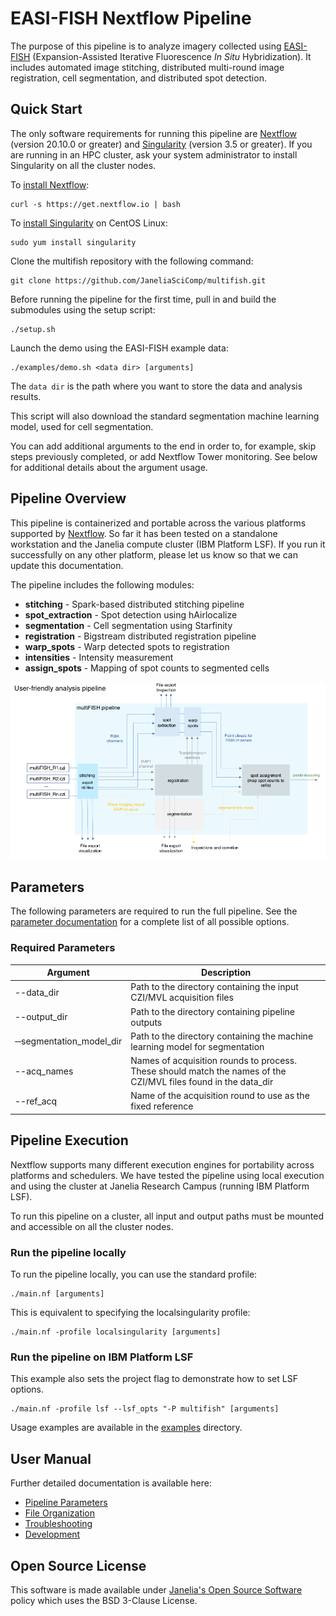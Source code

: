 # EASI-FISH Nextflow Pipeline

The purpose of this pipeline is to analyze imagery collected using [EASI-FISH](https://github.com/multiFISH/EASI-FISH) (Expansion-Assisted Iterative Fluorescence *In Situ* Hybridization). It includes automated image stitching, distributed multi-round image registration, cell segmentation, and distributed spot detection. 

## Quick Start

The only software requirements for running this pipeline are [Nextflow](https://www.nextflow.io) (version 20.10.0 or greater) and [Singularity](https://sylabs.io) (version 3.5 or greater). If you are running in an HPC cluster, ask your system administrator to install Singularity on all the cluster nodes.

To [install Nextflow](https://www.nextflow.io/docs/latest/getstarted.html):

    curl -s https://get.nextflow.io | bash 

To [install Singularity](https://sylabs.io/guides/3.7/admin-guide/installation.html) on CentOS Linux:

    sudo yum install singularity

Clone the multifish repository with the following command:

    git clone https://github.com/JaneliaSciComp/multifish.git

Before running the pipeline for the first time, pull in and build the submodules using the setup script:

    ./setup.sh
  
Launch the demo using the EASI-FISH example data:

    ./examples/demo.sh <data dir> [arguments]

The `data dir` is the path where you want to store the data and analysis results. 

This script will also download the standard segmentation machine learning model, used for cell segmentation.

You can add additional arguments to the end in order to, for example, skip steps previously completed, or add Nextflow Tower monitoring. See below for additional details about the argument usage.


## Pipeline Overview

This pipeline is containerized and portable across the various platforms supported by [Nextflow](https://www.nextflow.io). So far it has been tested on a standalone workstation and the Janelia compute cluster (IBM Platform LSF). If you run it successfully on any other platform, please let us know so that we can update this documentation.

The pipeline includes the following modules:
* **stitching** - Spark-based distributed stitching pipeline
* **spot_extraction** - Spot detection using hAirlocalize
* **segmentation** - Cell segmentation using Starfinity 
* **registration** - Bigstream distributed registration pipeline
* **warp_spots** - Warp detected spots to registration
* **intensities** - Intensity measurement
* **assign_spots** - Mapping of spot counts to segmented cells

![Pipeline Diagram](docs/pipeline_diagram.png)

## Parameters

The following parameters are required to run the full pipeline. See the [parameter documentation](docs/Parameters.md) for a complete list of all possible options.

### Required Parameters

| Argument   | Description                                                                           |
|------------|---------------------------------------------------------------------------------------|
| --data_dir | Path to the directory containing the input CZI/MVL acquisition files | 
| --output_dir | Path to the directory containing pipeline outputs |
| &#x2011;&#x2011;segmentation_model_dir | Path to the directory containing the machine learning model for segmentation |
| --acq_names | Names of acquisition rounds to process. These should match the names of the CZI/MVL files found in the data_dir |  
| --ref_acq | Name of the acquisition round to use as the fixed reference |


## Pipeline Execution

Nextflow supports many different execution engines for portability across platforms and schedulers. We have tested the pipeline using local execution and using the cluster at Janelia Research Campus (running IBM Platform LSF). 

To run this pipeline on a cluster, all input and output paths must be mounted and accessible on all the cluster nodes. 

### Run the pipeline locally

To run the pipeline locally, you can use the standard profile:

    ./main.nf [arguments]

This is equivalent to specifying the localsingularity profile:

    ./main.nf -profile localsingularity [arguments]

### Run the pipeline on IBM Platform LSF 

This example also sets the project flag to demonstrate how to set LSF options.

    ./main.nf -profile lsf --lsf_opts "-P multifish" [arguments]

Usage examples are available in the [examples](examples) directory.

## User Manual

Further detailed documentation is available here:

* [Pipeline Parameters](docs/Parameters.md) 
* [File Organization](docs/FileOrganization.md)
* [Troubleshooting](docs/Troubleshooting.md)
* [Development](docs/Development.md)

## Open Source License

This software is made available under [Janelia's Open Source Software](https://www.janelia.org/open-science/software-licensing) policy which uses the BSD 3-Clause License. 
